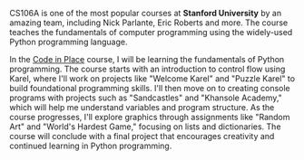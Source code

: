 CS106A is one of the most popular courses at **Stanford University** by an amazing team, including Nick Parlante, Eric Roberts and more. The course teaches the fundamentals of computer programming using the widely-used Python programming language. 

In the [Code in Place](https://codeinplace.stanford.edu/) course, I will be learning the fundamentals of Python programming. The course starts with an introduction to control flow using Karel, where I'll work on projects like "Welcome Karel" and "Puzzle Karel" to build foundational programming skills. I'll then move on to creating console programs with projects such as "Sandcastles" and "Khansole Academy," which will help me understand variables and program structure. As the course progresses, I'll explore graphics through assignments like "Random Art" and "World's Hardest Game," focusing on lists and dictionaries. The course will conclude with a final project that encourages creativity and continued learning in Python programming.

